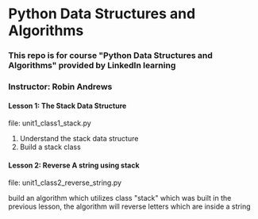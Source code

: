 # Python Data Structures and Algorithms


### This repo is for course "Python Data Structures and Algorithms" provided by LinkedIn learning
### Instructor: Robin Andrews


#### Lesson 1: The Stack Data Structure
file: unit1_class1_stack.py
1. Understand the stack data structure 
2. Build a stack class


#### Lesson 2: Reverse A string using stack
file: unit1_class2_reverse_string.py

build an algorithm which utilizes class "stack" which was built in the previous lesson, the algorithm will reverse letters which are inside a string